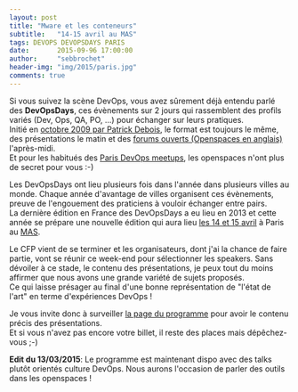 ```yaml
---
layout: post
title: "Mware et les conteneurs"
subtitle:   "14-15 avril au MAS"
tags: DEVOPS DEVOPSDAYS PARIS
date:       2015-09-96 17:00:00
author:     "sebbrochet"
header-img: "img/2015/paris.jpg"
comments: true
---
```


Si vous suivez la scène DevOps, vous avez sûrement déjà entendu parlé des **DevOpsDays**, ces évènements sur 2 jours qui rassemblent des profils variés (Dev, Ops, QA, PO, ...) pour échanger sur leurs pratiques.  
Initié en [octobre 2009 par Patrick Debois](http://www.infoq.com/news/2014/12/5-years-devops-days-qa), le format est toujours le même, des présentations le matin et des [forums ouverts (Openspaces en anglais)](http://fr.wikipedia.org/wiki/M%C3%A9thodologie_Forum_Ouvert) l'après-midi.  
Et pour les habitués des [Paris DevOps meetups](http://parisdevops.fr/meetups.html), les openspaces n'ont plus de secret pour vous :-)  

Les DevOpsDays ont lieu plusieurs fois dans l'année dans plusieurs villes au monde. Chaque année d'avantage de villes organisent ces évènements, preuve de l'engouement des praticiens à vouloir échanger entre pairs.  
La dernière édition en France des DevOpsDays a eu lieu en 2013 et cette année se prépare une nouvelle édition qui aura lieu [les 14 et 15 avril](http://www.devopsdays.org/events/2015-paris/) à Paris au [MAS](http://www.mas-paris.fr/informations.html).  

Le CFP vient de se terminer et les organisateurs, dont j'ai la chance de faire partie, vont se réunir ce week-end pour sélectionner les speakers. Sans dévoiler à ce stade, le contenu des présentations, je peux tout du moins affirmer que nous avons une grande variété de sujets proposés.  
Ce qui laisse présager au final d'une bonne représentation de "l'état de l'art" en terme d'expériences DevOps !  

Je vous invite donc à surveiller [la page du programme](http://www.devopsdays.org/events/2015-paris/program/) pour avoir le contenu précis des présentations.  
Et si vous n'avez pas encore votre billet, il reste des places mais dépêchez-vous ;-)  
  
**Edit du 13/03/2015**: Le programme est maintenant dispo avec des talks plutôt orientés culture DevOps. Nous aurons l'occasion de parler des outils dans les openspaces !

